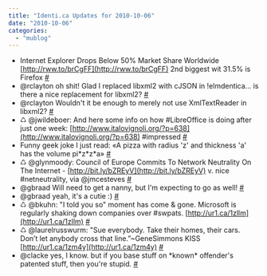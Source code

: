 ```yaml
---
title: "Identi.ca Updates for 2010-10-06"
date: "2010-10-06"
categories: 
  - "mublog"
---
```


- Internet Explorer Drops Below 50% Market Share Worldwide [http://rww.to/brCgFF](http://rww.to/brCgFF) 2nd biggest wit 31.5% is Firefox [#](http://identi.ca/notice/54366565)
- @rclayton oh shit! Glad I replaced libxml2 with cJSON in !elmdentica... is there a nice replacement for libxml2? [#](http://identi.ca/notice/54461176)
- @rclayton Wouldn't it be enough to merely not use XmlTextReader in libxml2? [#](http://identi.ca/notice/54461574)
- ♺ @jwildeboer: And here some info on how #LibreOffice is doing after just one week: [http://www.italovignoli.org/?p=638](http://www.italovignoli.org/?p=638) #impressed [#](http://identi.ca/notice/54465631)
- Funny geek joke I just read: «A pizza with radius 'z' and thickness 'a' has the volume pi\*z\*z\*a» [#](http://identi.ca/notice/54479461)
- ♺ @glynmoody: Council of Europe Commits To Network Neutrality On The Internet - [http://bit.ly/bZREyV](http://bit.ly/bZREyV) v. nice #netneutrality, via @jmcesteves [#](http://identi.ca/notice/54505401)
- @gbraad Will need to get a nanny, but I'm expecting to go as well! [#](http://identi.ca/notice/54512539)
- @gbraad yeah, it's a cutie :) [#](http://identi.ca/notice/54516355)
- ♺ @bkuhn: "I told you so" moment has come & gone. Microsoft is regularly shaking down companies over #swpats. [http://ur1.ca/1zllm](http://ur1.ca/1zllm) [#](http://identi.ca/notice/54519042)
- ♺ @laurelrusswurm: "Sue everybody. Take their homes, their cars. Don’t let anybody cross that line.”~GeneSimmons KISS [http://ur1.ca/1zm4y](http://ur1.ca/1zm4y) [#](http://identi.ca/notice/54526282)
- @clacke yes, I know. but if you base stuff on \*known\* offender's patented stuff, then you're stupid. [#](http://identi.ca/notice/54539320)
